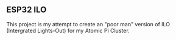 ## ESP32 ILO

This project is my attempt to create an "poor man" version of ILO (Intergrated Lights-Out) for my Atomic Pi Cluster.


